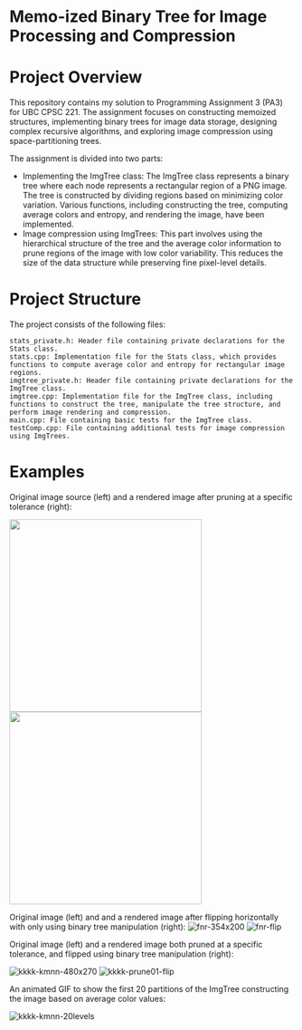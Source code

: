 # Memo-ized Binary Tree for Image Processing and Compression

# Project Overview

This repository contains my solution to Programming Assignment 3 (PA3) for UBC CPSC 221. The assignment focuses on constructing memoized structures, implementing binary trees for image data storage, designing complex recursive algorithms, and exploring image compression using space-partitioning trees.

The assignment is divided into two parts:

- Implementing the ImgTree class: The ImgTree class represents a binary tree where each node represents a rectangular region of a PNG image. The tree is constructed by dividing regions based on minimizing color variation. Various functions, including constructing the tree, computing average colors and entropy, and rendering the image, have been implemented.
- Image compression using ImgTrees: This part involves using the hierarchical structure of the tree and the average color information to prune regions of the image with low color variability. This reduces the size of the data structure while preserving fine pixel-level details.

# Project Structure

The project consists of the following files:

    stats_private.h: Header file containing private declarations for the Stats class.
    stats.cpp: Implementation file for the Stats class, which provides functions to compute average color and entropy for rectangular image regions.
    imgtree_private.h: Header file containing private declarations for the ImgTree class.
    imgtree.cpp: Implementation file for the ImgTree class, including functions to construct the tree, manipulate the tree structure, and perform image rendering and compression.
    main.cpp: File containing basic tests for the ImgTree class.
    testComp.cpp: File containing additional tests for image compression using ImgTrees.

# Examples

Original image source (left) and a rendered image after pruning at a specific tolerance (right):

<img src="https://github.com/jamesedra/Memo-ized-Binary-Tree-for-Image-Processing-and-Compression-/assets/107374254/3f7f3e17-b902-46e8-b3e3-de76c0195c45" width="340"> <img src="https://github.com/jamesedra/Memo-ized-Binary-Tree-for-Image-Processing-and-Compression-/assets/107374254/dc23a478-7e91-43f3-b41f-5011610b0a20" width="340">

Original image (left) and and a rendered image after flipping horizontally with only using 
binary tree manipulation (right):
![fnr-354x200](https://github.com/jamesedra/Memo-ized-Binary-Tree-for-Image-Processing-and-Compression-/assets/107374254/2091f24e-f65c-42b0-8ecf-c417c4eb336e) ![fnr-flip](https://github.com/jamesedra/Memo-ized-Binary-Tree-for-Image-Processing-and-Compression-/assets/107374254/51da3289-1e37-4ed2-a0fa-b409f9f6022f)

Original image (left) and a rendered image both pruned at a specific tolerance, and flipped using
binary tree manipulation (right):

![kkkk-kmnn-480x270](https://github.com/jamesedra/Memo-ized-Binary-Tree-for-Image-Processing-and-Compression-/assets/107374254/7692e3bb-c8d3-4c4e-99b4-5711f761a649) ![kkkk-prune01-flip](https://github.com/jamesedra/Memo-ized-Binary-Tree-for-Image-Processing-and-Compression-/assets/107374254/e62d6041-3070-4dbf-ac97-e0d62efac61f)

An animated GIF to show the first 20 partitions of the ImgTree constructing the image based on
average color values:

![kkkk-kmnn-20levels](https://github.com/jamesedra/Memo-ized-Binary-Tree-for-Image-Processing-and-Compression-/assets/107374254/87a8756f-89d9-412f-9ade-dee87f2b93f4)


